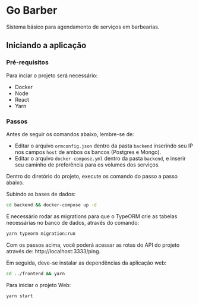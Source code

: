 # Go Barber

Sistema básico para agendamento de serviços em barbearias.

## Iniciando a aplicação

### Pré-requisitos

Para inciar o projeto será necessário:

- Docker
- Node
- React
- Yarn

### Passos

Antes de seguir os comandos abaixo, lembre-se de:

- Editar o arquivo `ormconfig.json` dentro da pasta `backend` inserindo seu IP nos campos `host` de ambos os bancos (Postgres e Mongo).
- Editar o arquivo `docker-compose.yml` dentro da pasta `backend`, e inserir seu caminho de preferência para os volumes dos serviços.

Dentro do diretório do projeto, execute os comando do passo a passo abaixo.

Subindo as bases de dados:

```sh
cd backend && docker-compose up -d
```

É necessário rodar as migrations para que o TypeORM crie as tabelas necessárias no banco de dados, através do comando:

```sh
yarn typeorm migration:run
```

Com os passos acima, você poderá acessar as rotas do API do projeto através de: http://localhost:3333/ping.

Em seguida, deve-se instalar as dependências da aplicação web:

```sh
cd ../frontend && yarn
```

Para iniciar o projeto Web:

```sh
yarn start
```